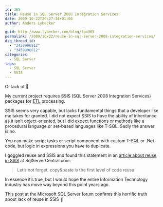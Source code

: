 ```yaml
---
id: 365
title: Reuse in SQL Server 2008 Integration Services
date: 2009-10-22T20:27:34+01:00
author: Anders Lybecker

guid: http://www.lybecker.com/blog/?p=365
permalink: /2009/10/22/reuse-in-sql-server-2008-integration-services/
dsq_thread_id:
  - "3459996812"
  - "3459996812"
categories:
  - SQL Server
tags:
  - SQL Server
  - SSIS
---
```

Or lack of 🙁

My current project requires SSIS (SQL Server 2008 Integration Services) packages for [ETL](http://en.wikipedia.org/wiki/Extract,_transform,_load "ETL at Wikipedia") processing.

SSIS seems very capable, but lacks fundamental things that a developer like me takes for granted. I did not expect SSIS to have the ability of inheritance as it isn’t object-oriented, but I did expect functions or methods like a procedural language or set-based languages like T-SQL. Sadly the answer is no.

You can make script tasks or script component with custom T-SQL or .Net code, but logic in expressions you have to duplicate.

I goggled reuse and SSIS and found this statement in an [article about reuse in SSIS](http://www.sqlservercentral.com/articles/SQL+Server+2005+-+SSIS/ssiscodereuseandcomplexcontrolflows/2021/ "Articel  	 SSIS - Code Reuse and Complex Control Flows") at SqlServerCentral.com:

> Let&#8217;s not forget, copy&paste _is_ the first level of code reuse

In essence it’s true, but I would hope the entire Information Technology industry has move way beyond this point years ago.

[This post](http://social.msdn.microsoft.com/Forums/en-US/sqlintegrationservices/thread/ffbdcec7-977d-4f5e-ab74-dff6a238bf35 "Reusability in SSIS at the Microsoft SQL Server forum") at the Microsoft SQL Server forum confirms this horrific truth about lack of reuse in SSIS 🙁